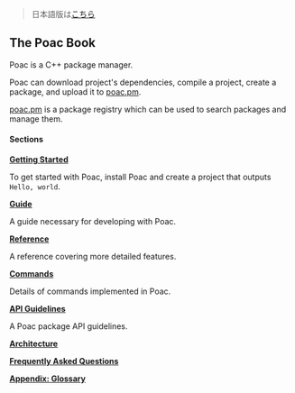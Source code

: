 > 日本語版は[こちら](https://doc.poac.pm/ja/)

## The Poac Book

Poac is a C++ package manager.

Poac can download project's dependencies, compile a project, create a package, and upload it to [poac.pm](https://poac.pm).

[poac.pm](https://poac.pm) is a package registry which can be used to search packages and manage them.


#### Sections
**[Getting Started](getting-started/README.md)**

To get started with Poac, install Poac and create a project that outputs `Hello, world`.  


**[Guide](guide/README.md)**

A guide necessary for developing with Poac.


**[Reference](reference/README.md)**

A reference covering more detailed features.


**[Commands](commands/README.md)**

Details of commands implemented in Poac.


**[API Guidelines](api-guidelines/README.md)**

A Poac package API guidelines.


**[Architecture](architecture.md)**

**[Frequently Asked Questions](faq.md)**

**[Appendix: Glossary](appendix/glossary.md)**
